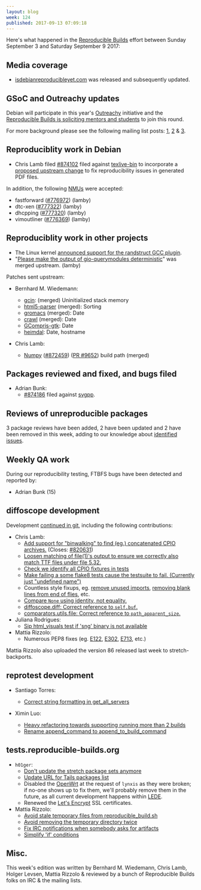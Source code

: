 ```yaml
---
layout: blog
week: 124
published: 2017-09-13 07:09:18
---
```


Here's what happened in the [Reproducible Builds](https://reproducible-builds.org) effort between Sunday September 3 and Saturday September 9 2017:

Media coverage
--------------

- [isdebianreproducibleyet.com](https://isdebianreproducibleyet.com) was released and subsequently updated.

GSoC and Outreachy updates
--------------------------

Debian will participate in this year's [Outreachy](https://outreachy.org) initiative and the [Reproducible Builds is soliciting mentors and students](https://wiki.debian.org/Outreachy/Round15/Projects/ReproducibleBuildsOfDebian) to join this round.

For more background please see the following mailing list posts: [1](https://lists.debian.org/debian-outreach/2017/09/msg00000.html), [2](https://lists.debian.org/debian-outreach/2017/09/msg00013.html) & [3](https://lists.alioth.debian.org/pipermail/reproducible-builds/Week-of-Mon-20170904/009209.html).

Reproduciblity work in Debian
-----------------------------

- Chris Lamb filed [#874102](https://bugs.debian.org/874102) filed against [texlive-bin](https://tracker.debian.org/pkg/texlive-bin) to incorporate a [proposed upstream change](http://tug.org/pipermail/tex-live/2017-September/040576.html) to fix reproducibility issues in generated PDF files.

In addition, the following [NMUs](https://wiki.debian.org/NonMaintainerUpload) were accepted:

* fastforward ([#776972](https://bugs.debian.org/776972)) (lamby)
* dtc-xen ([#777322](https://bugs.debian.org/777322)) (lamby)
* dhcpping ([#777320](https://bugs.debian.org/777320)) (lamby)
* vimoutliner ([#776369](https://bugs.debian.org/776369)) (lamby)

Reproduciblity work in other projects
-----------------------------

- The Linux kernel [announced support for the randstruct GCC plugin](https://outflux.net/blog/archives/2017/09/05/security-things-in-linux-v4-13/).
- "[Please make the output of gio-querymodules deterministic](https://bugzilla.gnome.org/show_bug.cgi?id=786983)" was merged upstream. (lamby)

Patches sent upstream:

- Bernhard M. Wiedemann:
  - [gcin](https://build.opensuse.org/package/view_file/M17N/gcin/gcin-reproducible.patch): (merged) Uninitialized stack memory
  - [html5-parser](https://github.com/kovidgoyal/html5-parser/pull/5) (merged): Sorting
  - [gromacs](https://gerrit.gromacs.org/6896) (merged): Date
  - [crawl](https://github.com/crawl/crawl/pull/609) (merged): Date
  - [GCompris-gtk](https://github.com/gcompris/GCompris-gtk/pull/21): Date
  - [heimdal](https://github.com/heimdal/heimdal/pull/332): Date, hostname

- Chris Lamb:
  - [Numpy](http://www.numpy.org/) ([#872459](https://bugs.debian.org/872459)) ([PR #9652](https://github.com/numpy/numpy/pull/9652)) build path (merged)

Packages reviewed and fixed, and bugs filed
-------------------------------------------

* Adrian Bunk:
  * [#874186](https://bugs.debian.org/874186) filed against [svgpp](https://tracker.debian.org/pkg/svgpp).


Reviews of unreproducible packages
----------------------------------

3 package reviews have been added, 2 have been updated and 2 have been removed in this week,
adding to our knowledge about [identified issues](https://tests.reproducible-builds.org/debian/index_issues.html).

Weekly QA work
--------------

During our reproducibility testing, FTBFS bugs have been detected and reported by:

 - Adrian Bunk (15)

diffoscope development
----------------------

Development [continued in git](https://anonscm.debian.org/git/reproducible/diffoscope.git/log/),
including the following contributions:


- Chris Lamb:
  - [Add support for "binwalking" to find (eg.) concatenated CPIO archives.](https://anonscm.debian.org/git/reproducible/diffoscope.git/commit/?id=1c26813) (Closes: [#820631](https://bugs.debian.org/820631))
  - [Loosen matching of file(1)'s output to ensure we correctly also match TTF files under file 5.32.](https://anonscm.debian.org/git/reproducible/diffoscope.git/commit/?id=af9fe04)
  - [Check we identify all CPIO fixtures in tests](https://anonscm.debian.org/git/reproducible/diffoscope.git/commit/?id=6e02ece)
  - [Make failing a some flake8 tests cause the testsuite to fail. (Currently just "undefined name")](https://anonscm.debian.org/git/reproducible/diffoscope.git/commit/?id=fd06241)
  - Countless style fixups, eg. [remove unused imports](https://anonscm.debian.org/git/reproducible/diffoscope.git/commit/?id=4228246), [removing blank lines from end of flies](https://anonscm.debian.org/git/reproducible/diffoscope.git/commit/?id=b223a8a), etc.
  - [Compare `None` using identity, not equality.](https://anonscm.debian.org/git/reproducible/diffoscope.git/commit/?id=69359ba)
  - [diffoscope.diff: Correct reference to `self.buf`.](https://anonscm.debian.org/git/reproducible/diffoscope.git/commit/?id=b1a904a)
  - [comparators.utils.file: Correct reference to `path_apparent_size`.](https://anonscm.debian.org/git/reproducible/diffoscope.git/commit/?id=e50e50d)
- Juliana Rodrigues:
  - [Sip html\_visuals test if 'sng' binary is not available](https://anonscm.debian.org/git/reproducible/diffoscope.git/commit/?id=97f074f)
- Mattia Rizzolo:
  - Numerous PEP8 fixes (eg. [E122](https://anonscm.debian.org/git/reproducible/diffoscope.git/commit/?id=9ea6a95), [E302](https://anonscm.debian.org/git/reproducible/diffoscope.git/commit/?id=7b7786b), [E713](https://anonscm.debian.org/git/reproducible/diffoscope.git/commit/?id=2a014b5), etc.)


Mattia Rizzolo also uploaded the version 86 released last week to stretch-backports.

reprotest development
---------------------

- Santiago Torres:
  - [Correct string formatting in get\_all\_servers](https://anonscm.debian.org/git/reproducible/reprotest.git/commit/?id=86499b7)

- Ximin Luo:
  - [Heavy refactoring towards supporting running more than 2 builds](https://anonscm.debian.org/git/reproducible/reprotest.git/commit/?id=a6e50a4)
  - [Rename append\_command to append\_to\_build\_command](https://anonscm.debian.org/git/reproducible/reprotest.git/commit/?id=8f5b743)



tests.reproducible-builds.org
-----------------------------

- `h01ger`:
  + [Don't update the stretch package sets anymore](https://anonscm.debian.org/git/qa/jenkins.debian.net.git/commit/?id=68f41865892c0758fd630991a79fde74617e87b9)
  + [Update URL for Tails packages list](https://anonscm.debian.org/git/qa/jenkins.debian.net.git/commit/?id=25b7dd5c10c0707ae94e92c337924bd942116857)
  + Disabled the [OpenWrt](https://openwrt.org/) at the request of `lynxis` as they were broken; if no-one shows up to fix them, we'll probably remove them in the future, as all current development happens within [LEDE](https://lede-project.org/).
  + Renewed the [Let's Encrypt](https://letsencrypt.org/) SSL certificates.
- Mattia Rizzolo:
  + [Avoid stale temporary files from reproducible_build.sh](https://anonscm.debian.org/git/qa/jenkins.debian.net.git/commit/?id=ab0508b05f65b0e254e1e9b669c11566e29ff830)
  + [Avoid removing the temporary directory twice](https://anonscm.debian.org/git/qa/jenkins.debian.net.git/commit/?id=4b9909555c6be1cbcb17c109d94d37ac5e0dbc28)
  + [Fix IRC notifications when somebody asks for artifacts](https://anonscm.debian.org/git/qa/jenkins.debian.net.git/commit/?id=5649bf3534145e4c6adab8482b6bd2959ea08aac)
  + [Simplify 'if' conditions](https://anonscm.debian.org/git/qa/jenkins.debian.net.git/commit/?id=ad48e93bc2bb9d5984f87c24e5e30d0b58910106)


Misc.
-----

This week's edition was written by Bernhard M. Wiedemann, Chris Lamb, Holger Levsen, Mattia Rizzolo & reviewed by a bunch of Reproducible Builds folks on IRC & the mailing lists.
